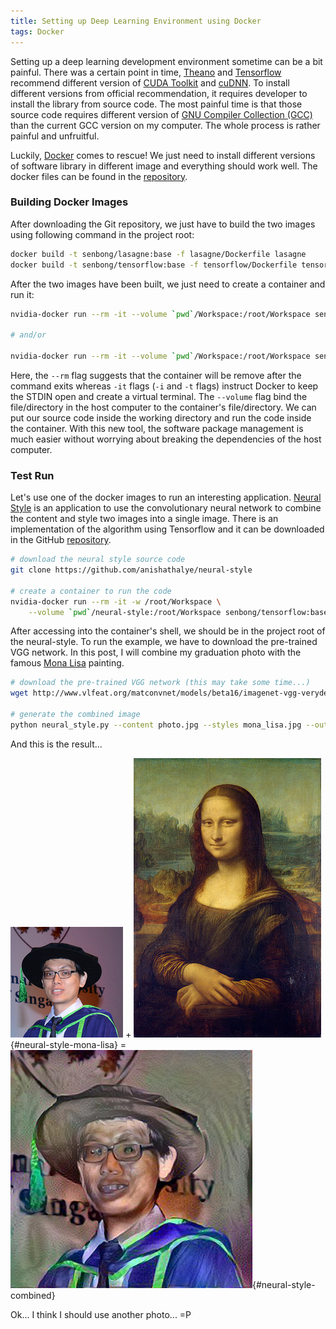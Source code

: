 ```yaml
---
title: Setting up Deep Learning Environment using Docker
tags: Docker
---
```


Setting up a deep learning development environment sometime can be a bit painful. There was a certain point in time, [Theano](http://deeplearning.net/software/theano/) and [Tensorflow](https://www.tensorflow.org/) recommend different version of [CUDA Toolkit](https://developer.nvidia.com/cuda-toolkit) and [cuDNN](https://developer.nvidia.com/cudnn). To install different versions from official recommendation, it requires developer to install the library from source code. The most painful time is that those source code requires different version of [GNU Compiler Collection (GCC)](https://gcc.gnu.org/) than the current GCC version on my computer. The whole process is rather painful and unfruitful.

Luckily, [Docker](https://www.docker.com/) comes to rescue! We just need to install different versions of software library in different image and everything should work well. The docker files can be found in the [repository](https://github.com/senbong87/deep-learning-dev-environment).

### Building Docker Images

After downloading the Git repository, we just have to build the two images using following command in the project root:

```bash
docker build -t senbong/lasagne:base -f lasagne/Dockerfile lasagne
docker build -t senbong/tensorflow:base -f tensorflow/Dockerfile tensorflow
```

After the two images have been built, we just need to create a container and run it:

```bash
nvidia-docker run --rm -it --volume `pwd`/Workspace:/root/Workspace senbong/lasagne:base /bin/bash

# and/or

nvidia-docker run --rm -it --volume `pwd`/Workspace:/root/Workspace senbong/tensorflow:base /bin/bash
```

Here, the `--rm` flag suggests that the container will be remove after the command exits whereas `-it` flags (`-i` and `-t` flags) instruct Docker to keep the STDIN open and create a virtual terminal. The `--volume` flag bind the file/directory in the host computer to the container's file/directory. We can put our source code inside the working directory and run the code inside the container. With this new tool, the software package management is much easier without worrying about breaking the dependencies of the host computer.

### Test Run

Let's use one of the docker images to run an interesting application. [Neural Style](https://arxiv.org/abs/1508.06576) is an application to use the convolutionary neural network to combine the content and style two images into a single image. There is an implementation of the algorithm using Tensorflow and it can be downloaded in the GitHub [repository](https://github.com/anishathalye/neural-style).

```bash
# download the neural style source code
git clone https://github.com/anishathalye/neural-style

# create a container to run the code
nvidia-docker run --rm -it -w /root/Workspace \
    --volume `pwd`/neural-style:/root/Workspace senbong/tensorflow:base /bin/bash
```

After accessing into the container's shell, we should be in the project root of the neural-style. To run the example, we have to download the pre-trained VGG network. In this post, I will combine my graduation photo with the famous [Mona Lisa](https://en.wikipedia.org/wiki/Mona_Lisa) painting.

```bash
# download the pre-trained VGG network (this may take some time...)
wget http://www.vlfeat.org/matconvnet/models/beta16/imagenet-vgg-verydeep-19.mat

# generate the combined image
python neural_style.py --content photo.jpg --styles mona_lisa.jpg --output combined_photo.jpg
```

And this is the result...

![](/images/photo.jpg "my graduation photo") +
![](/images/mona_lisa.jpg "Mona Lisa painting"){#neural-style-mona-lisa} =
![](/images/combined_photo.jpg "combined photo"){#neural-style-combined}

Ok... I think I should use another photo... =P
